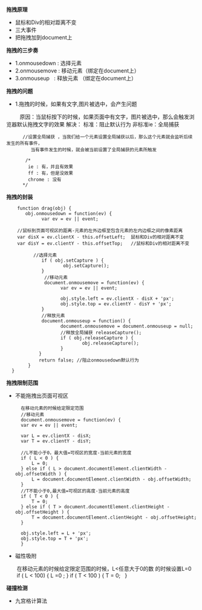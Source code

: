 **拖拽原理**
* 鼠标和Div的相对距离不变
* 三大事件
* 把拖拽加到document上

**拖拽的三步奏**
* 1.onmousedown : 选择元素
* 2.onmousemove : 移动元素（绑定在document上）
* 3.onmouseup   : 释放元素 （绑定在document上）

**拖拽的问题**

* 1.拖拽的时候，如果有文字,图片被选中，会产生问题
	
          原因：当鼠标按下的时候，如果页面中有文字，图片被选中，那么会触发浏览器默认拖拽文字的效果 
          解决：
          标准：阻止默认行为
          非标准ie：全局捕获
          
          //设置全局捕获 ，当我们给一个元素设置全局捕获以后，那么这个元素就会监听后续发生的所有事件，
             当有事件发生的时候，就会被当前设置了全局捕获的元素所触发
	
           /*
            ie : 有，并且有效果
            ff : 有，但是没效果
            chrome : 没有
          */
          
**拖拽的封装**

        function drag(obj) {
           obj.onmousedown = function(ev) {
                 var ev = ev || event;
		 
		//鼠标到页面可视区的距离-元素的左外边框至包含元素的左内边框之间的像素距离
		var disX = ev.clientX - this.offsetLeft;  鼠标和Div的相对距离不变
		var disY = ev.clientY - this.offsetTop;   //鼠标和Div的相对距离不变
		
              //选择元素
                 if ( obj.setCapture ) {
                         obj.setCapture();
                 }
                  //移动元素
                  document.onmousemove = function(ev) {
                        var ev = ev || event;

                        obj.style.left = ev.clientX - disX + 'px';
                        obj.style.top = ev.clientY - disY + 'px';
                 }
                 //释放元素
                 document.onmouseup = function() {
                        document.onmousemove = document.onmouseup = null;
                        //释放全局捕获 releaseCapture();
                        if ( obj.releaseCapture ) {
                                obj.releaseCapture();
                        }
                }
                return false; //阻止onmousedown默认行为
            }	
	  }
	  
**拖拽限制范围**

* 不能拖拽出页面可视区

		在移动元素的时候给定限定范围
		//移动元素
		document.onmousemove = function(ev) {
		var ev = ev || event;

		var L = ev.clientX - disX;
		var T = ev.clientY - disY;

		//L不能小于0，最大值=可视区的宽度-当前元素的宽度
		if ( L < 0 ) {
			L = 0;
		} else if ( L > document.documentElement.clientWidth - obj.offsetWidth ) {
			L = document.documentElement.clientWidth - obj.offsetWidth;
		}
		//T不能小于0,最大值=可视区的高度-当前元素的高度
		if ( T < 0 ) {
			T = 0;
		} else if ( T > document.documentElement.clientHeight - obj.offsetHeight ) {
			T = document.documentElement.clientHeight - obj.offsetHeight;
		}

		obj.style.left = L + 'px';
		obj.style.top = T + 'px';
		}
	
* 磁性吸附

	  在移动元素的时候给定限定范围的时候，L<任意大于0的数 的时候设置L=0
	  if ( L < 100) {
		L =0 ;
	   }
	  if ( T < 100 ) {
	       T = 0;
	   }

**碰撞检测**

* 九宫格计算法





